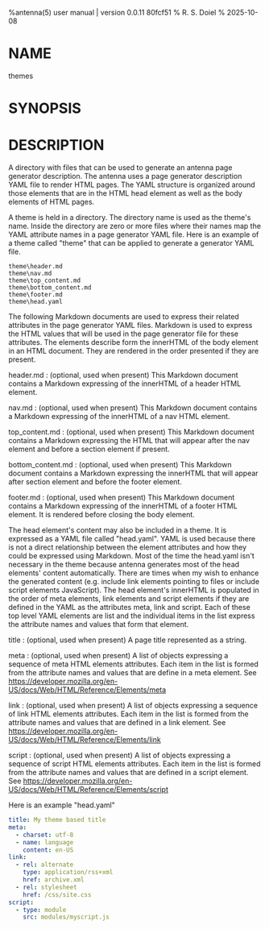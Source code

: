 %antenna(5) user manual | version 0.0.11 80fcf51
% R. S. Doiel
% 2025-10-08

# NAME

themes

# SYNOPSIS

# DESCRIPTION

A directory with files that can be used to generate an antenna page generator
description. The antenna uses a page generator description YAML file to render
HTML pages. The YAML structure is organized around those elements that are in the
HTML head element as well as the body elements of HTML pages.

A theme is held in a directory. The directory name is used as the theme's name.
Inside the directory are zero or more files where their names map the YAML attribute
names in a page generator YAML file. Here is an example of a theme called "theme"
that can be applied to generate a generator YAML file.

~~~
theme\header.md
theme\nav.md
theme\top_content.md
theme\bottom_content.md
theme\footer.md
theme\head.yaml
~~~

The following Markdown documents are used to express their related attributes in the
page generator YAML files. Markdown is used to express the HTML values that will be
used in the page generator file for these attributes. The elements describe form
the innerHTML of the body element in an HTML document. They are rendered in the
order presented if they are present.

header.md
: (optional, used when present) This Markdown document contains a Markdown
expressing of the innerHTML of a header HTML element.

nav.md
: (optional, used when present) This Markdown document contains a Markdown
expressing of the innerHTML of a nav HTML element.

top_content.md
: (optional, used when present) This Markdown document contains a Markdown
expressing the HTML that will appear after the nav element and before a section
element if present.

bottom_content.md
: (optional, used when present) This Markdown document contains a Markdown
expressing the innerHTML that will appear after section element and before
the footer element.

footer.md
: (optional, used when present) This Markdown document contains a Markdown
expressing of the innerHTML of a footer HTML element. It is rendered before
closing the body element.

The head element's content may also be included in a theme. It is expressed as a
YAML file called "head.yaml". YAML is used because there 
is not a direct relationship between the element attributes and how they could be expressed
using Markdown. Most of the time the head.yaml isn't necessary in the theme because 
antenna generates most of the head elements' content automatically.  There are times when
my wish to enhance the generated content (e.g. include link elements pointing to files or
include script elements JavaScript). The head element's innerHTML is populated in the order of
meta elements, link elements and script elements if they are defined in the YAML as the 
attributes meta, link and script. Each of these top level YAML elements are list and the
individual items in the list express the attribute names and values that form that element.

title
: (optional, used when present) A page title represented as a string.

meta
: (optional, used when present) A list of objects expressing a sequence of meta 
HTML elements attributes. Each item in the list is formed from the attribute names
and values that are define in a meta element. See 
<https://developer.mozilla.org/en-US/docs/Web/HTML/Reference/Elements/meta>

link
: (optional, used when present) A list of objects expressing a sequence of link 
HTML elements attributes. Each item in the list is formed from the attribute names
and values that are defined in a link element. See
<https://developer.mozilla.org/en-US/docs/Web/HTML/Reference/Elements/link>

script
: (optional, used when present) A list of objects expressing a sequence of script 
HTML elements attributes.  Each item in the list is formed from the attribute names
and values that are defined in a script element. See
https://developer.mozilla.org/en-US/docs/Web/HTML/Reference/Elements/script

Here is an example "head.yaml"

~~~yaml
title: My theme based title
meta:
  - charset: utf-8
  - name: language
    content: en-US
link:
  - rel: alternate
    type: application/rss+xml
	href: archive.xml
  - rel: stylesheet
    href: /css/site.css
script:
  - type: module
    src: modules/myscript.js
~~~


